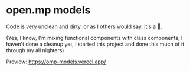 # open.mp models

Code is very unclean and dirty, or as I others would say, it's a 🍝.

(Yes, I know, I'm mixing functional components with class components, I haven't done a cleanup yet, I started this project and done this much of it through my all nighters)

Preview: https://omp-models.vercel.app/